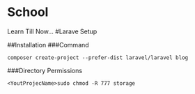 # School
Learn Till Now...
#Larave Setup

##Installation
###Command
```
composer create-project --prefer-dist laravel/laravel blog
```
###Directory Permissions
```
<YoutProjecName>sudo chmod -R 777 storage
```



